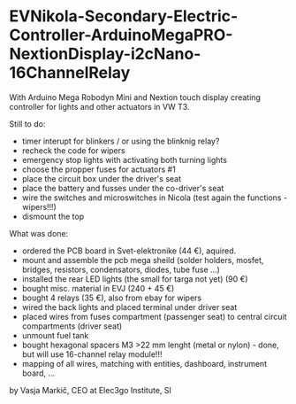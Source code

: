 # EVNikola-Secondary-Electric-Controller-ArduinoMegaPRO-NextionDisplay-i2cNano-16ChannelRelay
With Arduino Mega Robodyn Mini and Nextion touch display creating controller for lights and other actuators in VW T3.

Still to do:
- timer interupt for blinkers / or using the blinknig relay?
- recheck the code for wipers
- emergency stop lights with activating both turning lights
- choose the propper fuses for actuators #1
- place the circuit box under the driver's seat
- place the battery and fusses under the co-driver's seat
- wire the switches and microswitches in Nicola (test again the functions - wipers!!!)
- dismount the top 

What was done:
- ordered the PCB board in Svet-elektronike (44 €), aquired.
- mount and assemble the pcb mega sheild (solder holders, mosfet, bridges, resistors, condensators, diodes, tube fuse ...)
- installed the rear LED lights (the small for targa not yet) (90 €)
- bought misc. material in EVJ (240 + 45 €)
- bought 4 relays (35 €), also from ebay for wipers
- wired the back lights and placed terminal under driver seat
- placed wires from fuses compartment (passenger seat) to central circuit compartments (driver seat)
- unmount fuel tank
- bought hexagonal spacers M3 >22 mm lenght (metal or nylon) - done, but will use 16-channel relay module!!! 
- mapping of all wires, matching with entities, dashboard, instrument board, ...

by Vasja Markič,
CEO at Elec3go Institute, SI

